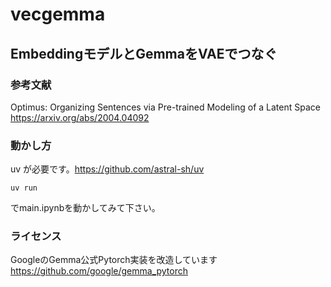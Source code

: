 # vecgemma

## EmbeddingモデルとGemmaをVAEでつなぐ

### 参考文献
Optimus: Organizing Sentences via Pre-trained Modeling of a Latent Space
https://arxiv.org/abs/2004.04092

### 動かし方
uv が必要です。https://github.com/astral-sh/uv
```
uv run
``` 
でmain.ipynbを動かしてみて下さい。
### ライセンス

GoogleのGemma公式Pytorch実装を改造しています
https://github.com/google/gemma_pytorch